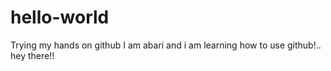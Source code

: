# hello-world
Trying my hands on github
I am abari and i am learning how to use github!..
hey there!!

